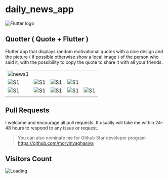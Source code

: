 # daily_news_app

![Flutter logo](img/Flutter.png)

## Quotter ( Quote + Flutter )
Flutter app that displays random motivational quotes with a nice design and the
picture ( if possible otherwise show a local image ) of the person who said it, with the possibility
to copy the quote to share it with all your friends. 

|   |   |   |   |   |
|---|---|---|---|---|
| ![news1](https://user-images.githubusercontent.com/102571616/212337134-868ae6fa-8ecf-4008-8c65-a09b905ff899.png)
 | ![S1](img/S2.jpg) | ![S1](img/S3.jpg) | ![S1](img/S5.jpg) | ![S1](img/S6.jpg) |
| ![S1](img/S7.jpg) | ![S1](img/S8.jpg) | ![S1](img/S9.jpg) | ![S1](img/S10.jpg) | ![S1](img/S11.jpg) |
|   |   |   |   |   |


## Pull Requests

I welcome and encourage all pull requests. It usually will take me within 24-48 hours to respond to any issue or request.

> You can also nominate me for Github Star developer program
>https://github.com/morvinvaghasiya
## Visitors Count

<img align="left" src = "https://github.com/morvinvaghasiya/daily_news_app/count.svg" alt ="Loading">
